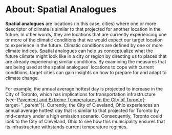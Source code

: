 # About: Spatial Analogues
__Spatial analogues__ are locations (in this case, cities) where one or more descriptor of climate is similar to that projected for another location in the future.
In other words, they are locations that are currently experiencing one or more of the climatic conditions that we would expect our target location to experience in the future.
Climatic conditions are defined by one or more climate indices. Spatial analogues can help us conceptualize what the future climate might look like in a city
or region by directing us to places that are already experiencing similar conditions. 
By examining the measures that are being used at the spatial analogues' locations to cope with current conditions, target cities can gain insights on how to prepare for and adapt to climate change.
<br>
<br>
For example, the annual average hottest day is projected to increase in the City of Toronto, which has implications for transportation infrastructure (see: [Pavement and Extreme Temperatures in the City of Toronto](https://climatedata.ca/case-study/pavement-and-extreme-temperatures-in-the-city-of-toronto/ ){: target="_parent"}). Currently, the City of Cleveland, Ohio experiences an annual average hottest day that is similar to that projected for Toronto by mid-century under a high emission scenario. Consequently, Toronto could look to the City of Cleveland, Ohio to see how this municipality ensures that its infrastructure withstands current temperature regimes. 
